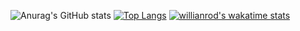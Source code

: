 ![Anurag's GitHub stats](https://github-readme-stats.vercel.app/api?username=Svane20&show_icons=true&theme=synthwaveborder_radius&count_private=true)
[![Top Langs](https://github-readme-stats.vercel.app/api/top-langs/?username=Svane20&layout=compact)](https://github.com/anuraghazra/github-readme-stats)
[![willianrod's wakatime stats](https://github-readme-stats.vercel.app/api/wakatime?username=Svane20)](https://github.com/anuraghazra/github-readme-stats)


